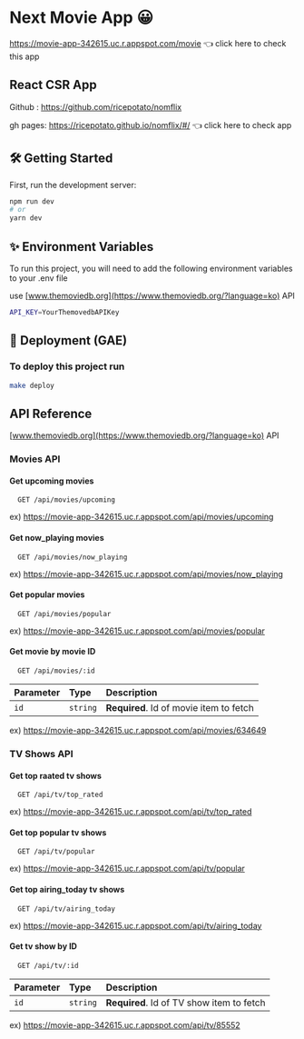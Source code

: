 # Next Movie App 😀

https://movie-app-342615.uc.r.appspot.com/movie 👈 click here to check this app

## React CSR App

Github : https://github.com/ricepotato/nomflix

gh pages: https://ricepotato.github.io/nomflix/#/ 👈 click here to check app

## 🛠 Getting Started

First, run the development server:

```bash
npm run dev
# or
yarn dev
```

## ✨ Environment Variables

To run this project, you will need to add the following environment variables to your .env file

use [www.themoviedb.org](https://www.themoviedb.org/?language=ko) API

```bash
API_KEY=YourThemovedbAPIKey
```

## 🚀 Deployment (GAE)

### To deploy this project run

```bash
make deploy
```

## API Reference

[www.themoviedb.org](https://www.themoviedb.org/?language=ko) API

### Movies API

#### Get upcoming movies

```http
  GET /api/movies/upcoming
```

ex) https://movie-app-342615.uc.r.appspot.com/api/movies/upcoming

#### Get now_playing movies

```http
  GET /api/movies/now_playing
```

ex) https://movie-app-342615.uc.r.appspot.com/api/movies/now_playing

#### Get popular movies

```http
  GET /api/movies/popular
```

ex) https://movie-app-342615.uc.r.appspot.com/api/movies/popular

#### Get movie by movie ID

```http
  GET /api/movies/:id
```

| Parameter | Type     | Description                             |
| :-------- | :------- | :-------------------------------------- |
| `id`      | `string` | **Required**. Id of movie item to fetch |

ex) https://movie-app-342615.uc.r.appspot.com/api/movies/634649

### TV Shows API

#### Get top raated tv shows

```http
  GET /api/tv/top_rated
```

ex) https://movie-app-342615.uc.r.appspot.com/api/tv/top_rated

#### Get top popular tv shows

```http
  GET /api/tv/popular
```

ex) https://movie-app-342615.uc.r.appspot.com/api/tv/popular

#### Get top airing_today tv shows

```http
  GET /api/tv/airing_today
```

ex) https://movie-app-342615.uc.r.appspot.com/api/tv/airing_today

#### Get tv show by ID

```http
  GET /api/tv/:id
```

| Parameter | Type     | Description                               |
| :-------- | :------- | :---------------------------------------- |
| `id`      | `string` | **Required**. Id of TV show item to fetch |

ex) https://movie-app-342615.uc.r.appspot.com/api/tv/85552
